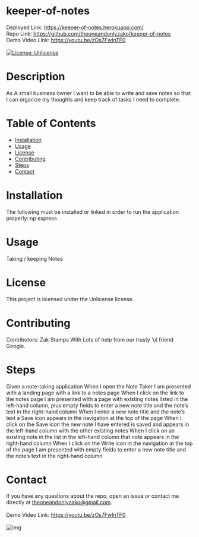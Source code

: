 # keeper-of-notes
  Deployed Link: https://keeper-of-notes.herokuapp.com/
  <br/>
  Repo Link: https://github.com/theoneandonlyzako/keeper-of-notes
  <br/>
  Demo Video Link: https://youtu.be/zOs7FwInTF0
  <br/><br/>
  [![License: Unlicense](https://img.shields.io/badge/license-Unlicense-blue.svg)](http://unlicense.org/)

  # Description
  As A small business owner
I want to be able to write and save notes
so that I can organize my thoughts and keep track of tasks I need to complete.
  
  # Table of Contents 
  * [Installation](#installation)
  * [Usage](#usage)
  * [License](#license)
  * [Contributing](#contributing)
  * [Steps](#steps)
  * [Contact](#contact)
  
  # Installation
  The following must be installed or linked in order to run the application properly: np express
  
  # Usage
  ​Taking / keeping Notes 
 
  # License
  This project is licensed under the Unlicense license.
  
  # Contributing
  ​Contributors: Zak Stamps With Lots of help from our trusty 'ol friend Google.
  
  # Steps
  Given a note-taking application
When I open the Note Taker
I am presented with a landing page with a link to a notes page
When I click on the link to the notes page
I am presented with a page with existing notes listed in the left-hand column, plus empty fields to enter a new note title and the note’s text in the right-hand column
When I enter a new note title and the note’s text a Save icon appears in the navigation at the top of the page
When I click on the Save icon the new note I have entered is saved and appears in the left-hand column with the other existing notes
When I click on an existing note in the list in the left-hand column that note appears in the right-hand column
When I click on the Write icon in the navigation at the top of the page I am presented with empty fields to enter a new note title and the note’s text in the right-hand column
  
  # Contact
  If you have any questions about the repo, open an issue or contact me directly at theoneandonlyzako@gmail.com.
    <br/><br/>
  Demo Video Link: https://youtu.be/zOs7FwInTF0
  <br/></br>
  ![img](./site.gif)
